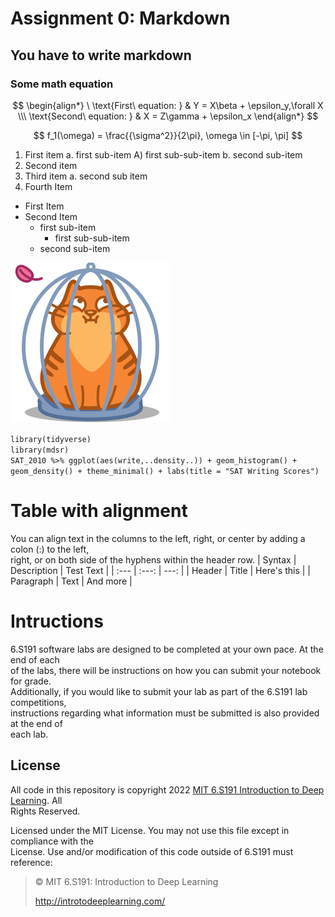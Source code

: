 # Assignment 0: Markdown

## You have to write markdown

### Some math equation

$$ 
\begin{align*}
\ \text{First\ equation: } & Y = X\beta + \epsilon_y,\forall X 
\\\ \text{Second\ equation: } & X = Z\gamma + \epsilon_x
\end{align*}
$$

$$ f_1(\omega) = \frac{{\sigma^2}}{2\pi}, \omega \in [-\pi, \pi] $$


1. First item a. first sub-item A) first sub-sub-item b. second sub-item
2. Second item
3. Third item a. second sub item
4. Fourth Item

* First Item
* Second Item
    * first sub-item
        * first sub-sub-item
    * second sub-item


![cat](https://github.com/ApurboSaha-cse/retake/blob/master/Logo.png)

`library(tidyverse)`    
`library(mdsr)`    
`SAT_2010 %>% ggplot(aes(write,..density..)) + geom_histogram() +`    
`geom_density() + theme_minimal() + labs(title = "SAT Writing Scores")`

# Table with alignment
You can align text in the columns to the left, right, or center by adding a colon (:) to the left,    
right, or on both side of the hyphens within the header row.
| Syntax | Description | Test Text |
| :--- | :---: | ---: |
| Header | Title | Here's this |
| Paragraph | Text | And more |

# Intructions
6.S191 software labs are designed to be completed at your own pace. At the end of each    
of the labs, there will be instructions on how you can submit your notebook for grade.    
Additionally, if you would like to submit your lab as part of the 6.S191 lab competitions,    
instructions regarding what information must be submitted is also provided at the end of    
each lab.

## License
All code in this repository is copyright 2022 [MIT 6.S191 Introduction to Deep Learning](http://introtodeeplearning.com/). All    
Rights Reserved.    

Licensed under the MIT License. You may not use this file except in compliance with the    
License. Use and/or modification of this code outside of 6.S191 must reference:

>© MIT 6.S191: Introduction to Deep Learning
>
> http://introtodeeplearning.com/

